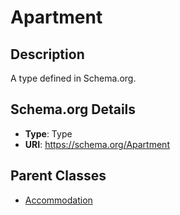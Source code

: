 # Apartment

## Description
A type defined in Schema.org.

## Schema.org Details
- **Type**: Type
- **URI**: https://schema.org/Apartment

## Parent Classes
- [Accommodation](../Accommodation.md)

